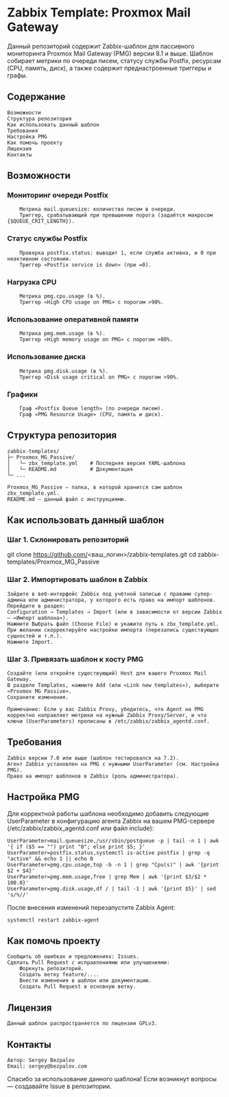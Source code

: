 # Zabbix Template: Proxmox Mail Gateway

Данный репозиторий содержит Zabbix-шаблон для пассивного мониторинга Proxmox Mail Gateway (PMG) версии 8.1 и выше. Шаблон собирает метрики по очереди писем, статусу службы Postfix, ресурсам (CPU, память, диск), а также содержит преднастроенные триггеры и графы.

## Содержание

    Возможности
    Структура репозитория
    Как использовать данный шаблон
    Требования
    Настройка PMG
    Как помочь проекту
    Лицензия
    Контакты

## Возможности

   ### Мониторинг очереди Postfix
        Метрика mail.queuesize: количество писем в очереди.
        Триггер, срабатывающий при превышении порога (задаётся макросом {$QUEUE_CRIT_LENGTH}).

   ### Статус службы Postfix
        Проверка postfix.status: выводит 1, если служба активна, и 0 при неактивном состоянии.
        Триггер «Postfix service is down» (при =0).

   ### Нагрузка CPU
        Метрика pmg.cpu.usage (в %).
        Триггер «High CPU usage on PMG» с порогом >90%.

   ### Использование оперативной памяти
        Метрика pmg.mem.usage (в %).
        Триггер «High memory usage on PMG» с порогом >80%.

   ### Использование диска
        Метрика pmg.disk.usage (в %).
        Триггер «Disk usage critical on PMG» с порогом >90%.

   ### Графики
        Граф «Postfix Queue length» (по очереди писем).
        Граф «PMG Resource Usage» (CPU, память и диск).

## Структура репозитория

````
zabbix-templates/
├─ Proxmox_MG_Passive/
│   └─ zbx_template.yml    # Последняя версия YAML-шаблона
│   └─ README.md           # Документация
└─ ...
````
    Proxmox_MG_Passive — папка, в которой хранится сам шаблон zbx_template.yml.
    README.md — данный файл с инструкциями.

## Как использовать данный шаблон

### Шаг 1. Склонировать репозиторий

git clone https://github.com/<ваш_логин>/zabbix-templates.git
cd zabbix-templates/Proxmox_MG_Passive

### Шаг 2. Импортировать шаблон в Zabbix

    Зайдите в веб-интерфейс Zabbix под учётной записью с правами супер-админа или администратора, у которого есть право на импорт шаблонов.
    Перейдите в раздел:
    Configuration → Templates → Import (или в зависимости от версии Zabbix — «Импорт шаблона»).
    Нажмите Выбрать файл (Choose File) и укажите путь к zbx_template.yml.
    При желании скорректируйте настройки импорта (перезапись существующих сущностей и т.п.).
    Нажмите Import.

### Шаг 3. Привязать шаблон к хосту PMG

    Создайте (или откройте существующий) Host для вашего Proxmox Mail Gateway.
    В разделе Templates, нажмите Add (или «Link new templates»), выберите «Proxmox MG Passive».
    Сохраните изменения.

    Примечание: Если у вас Zabbix Proxy, убедитесь, что Agent на PMG корректно направляет метрики на нужный Zabbix Proxy/Server, и что ключи (UserParameters) прописаны в /etc/zabbix/zabbix_agentd.conf.

## Требования

    Zabbix версии 7.0 или выше (шаблон тестировался на 7.2).
    Агент Zabbix установлен на PMG с нужными UserParameter (см. Настройка PMG).
    Право на импорт шаблонов в Zabbix (роль администратора).

## Настройка PMG

Для корректной работы шаблона необходимо добавить следующие UserParameter в конфигурацию агента Zabbix на вашем PMG-сервере (/etc/zabbix/zabbix_agentd.conf или файл include):

````
UserParameter=mail.queuesize,/usr/sbin/postqueue -p | tail -n 1 | awk '{ if ($5 == "") print "0"; else print $5; }'
UserParameter=postfix.status,systemctl is-active postfix | grep -q "active" && echo 1 || echo 0
UserParameter=pmg.cpu.usage,top -b -n 1 | grep "Cpu(s)" | awk '{print $2 + $4}'
UserParameter=pmg.mem.usage,free | grep Mem | awk '{print $3/$2 * 100.0}'
UserParameter=pmg.disk.usage,df / | tail -1 | awk '{print $5}' | sed 's/%//'
````

После внесения изменений перезапустите Zabbix Agent:

````
systemctl restart zabbix-agent
````

## Как помочь проекту

    Сообщить об ошибках и предложениях: Issues.
    Сделать Pull Request с исправлениями или улучшениями:
        Форкнуть репозиторий.
        Создать ветку feature/....
        Внести изменения в шаблон или документацию.
        Создать Pull Request в основную ветку.

## Лицензия

    Данный шаблон распространяется по лицензии GPLv3.

## Контакты

    Автор: Sergey Bezpalov
    Email: sergey@bezpalov.com

Спасибо за использование данного шаблона! Если возникнут вопросы — создавайте Issue в репозитории.
